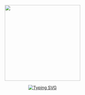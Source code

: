 <div align="center">

<img src="https://user-images.githubusercontent.com/55836020/228142166-434bd98a-57f5-4708-b664-0de666abad3c.png" width="250" height="250" />

[![Typing SVG](https://readme-typing-svg.herokuapp.com?font=Comic+Sans+MS&size=35&pause=1000&color=FFB4B4&background=A147FF00&center=true&vCenter=true&width=435&lines=Hello~+I'm+Juhee%F0%9F%98%BB)](https://git.io/typing-svg)

</div>


